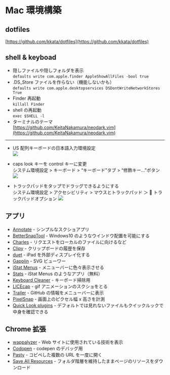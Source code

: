 # Mac 環境構築

## dotfiles

[https://github.com/kkata/dotfiles](https://github.com/kkata/dotfiles)

## shell & keyboad

- 隠しファイルや隠しフォルダを表示  
  `defaults write com.apple.finder AppleShowAllFiles -bool true`
- .DS_Store ファイルを作らない（機能しないかも）  
  `defaults write com.apple.desktopservices DSDontWriteNetworkStores True`
- Finder 再起動  
  `killall Finder`
- shell の再起動  
  `exec $SHELL -l`
- ターミナルのテーマ  
  [https://github.com/KeitaNakamura/neodark.vim](https://github.com/KeitaNakamura/neodark.vim)

---

- US 配列キーボードの日本語入力環境設定  
  ![](/tool.keyboad1.png)

- caps look キーを control キーに変更  
  システム環境設定 > キーボード > “キーボード”タブ > “修飾キー...”ボタン
  ![](/tool.keyboad3.png)

- トラックパッドをタップでドラッグできるようにする  
  システム環境設定 > アクセシビリティ > マウスとトラックパッド ＞  トラックパッドオプション
  ![](/tool.trackpad.png)

## アプリ

- [Annotate](https://apps.apple.com/jp/app/annotate-capture-and-share/id918207447) - シンプルなスクショアプリ
- [BetterSnapTool](https://apps.apple.com/jp/app/bettersnaptool/id417375580?mt=12) - Windows10 のようなウインドウ配置を可能にする
- [Charles](https://www.charlesproxy.com/) - リクエストをローカルのファイルに向けるなど
- [Clipy](https://clipy-app.com/) - クリップボードの履歴を保存
- [duet](https://ja.duetdisplay.com/) - iPad を外部ディスプレイ化する
- [Gapplin](http://gapplin.wolfrosch.com/) - SVG ビューワー
- [iStat Menus](https://bjango.com/mac/istatmenus/) - メニューバーに色々表示させる
- [Stats](https://github.com/exelban/stats) - iStat Menus のようなアプリ（無料）
- [Keyboard Cleaner](https://jan.prima.de/~jan/plok/archives/48-Keyboard-Cleaner.html) - キーボード掃除用
- [LICEcap](https://www.cockos.com/licecap/) - gif アニメーションのスクショをとる
- [Trailer](http://ptsochantaris.github.io/trailer/) - GitHub の情報をメニューバーに表示
- [PixelSnap](https://getpixelsnap.com/) - 画面上のピクセル幅 x 高さを計測
- [Quick Look plugins](https://github.com/sindresorhus/quick-look-plugins) - デフォルトでは見れないファイルもクイックルックで中身を確認できる

## Chrome 拡張

- [wappalyzer](https://www.wappalyzer.com/) - Web サイトに使用されている技術を表示
- [Codopen](https://chrome.google.com/webstore/detail/codopen/agnkphdgffianchpipdbkeaclfbobaak) - codepen のデバッグ用
- [Pasty](https://chrome.google.com/webstore/detail/pasty/hdjihnnclpjhfdbbinmgoiehhoehhlgf) - コピペした複数の URL を一度に開く
- [Save All Resources](https://chrome.google.com/webstore/detail/save-all-resources/abpdnfjocnmdomablahdcfnoggeeiedb) - フォルダ階層を維持したままページのリソースをダウンロード